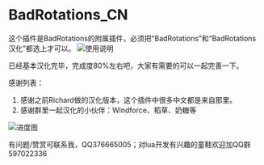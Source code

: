 # BadRotations_CN

这个插件是BadRotations的附属插件，必须把“BadRotations”和“BadRotations汉化”都选上才可以。
![使用说明](https://github.com/ybhuxiao/BadRotations_CN/raw/master/media/eg.png)


已经基本汉化完毕，完成度80%左右吧，大家有需要的可以一起完善一下。

感谢列表：
1. 感谢之前Richard做的汉化版本，这个插件中很多中文都是来自那里。
2. 感谢群里一起汉化的小伙伴：Windforce、稻草、奶糖等

![进度图](https://github.com/ybhuxiao/BadRotations_CN/raw/master/media/progress.png)


有问题/赞赏可联系我，QQ376665005；对lua开发有兴趣的童鞋欢迎加QQ群597022336
